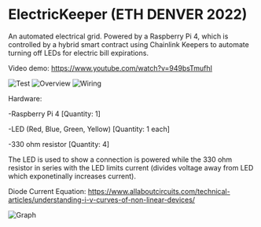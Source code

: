 # ElectricKeeper (ETH DENVER 2022)

An automated electrical grid.
Powered by a Raspberry Pi 4, which is controlled by a hybrid smart contract using Chainlink Keepers to automate turning off LEDs for electric bill expirations.

Video demo: https://www.youtube.com/watch?v=949bsTmufhI

<img src="https://github.com/MarcusWentz/ElectricKeeper/blob/main/images/animation4.gif" alt="Test"/>
<img src="https://github.com/MarcusWentz/ElectricalEthereum/blob/main/images/overview2.png" alt="Overview"/>
<img src="https://github.com/MarcusWentz/ElectricalEthereum/blob/main/images/wiring2.png" alt="Wiring"/>

Hardware: 

-Raspberry Pi 4 [Quantity: 1]

-LED (Red, Blue, Green, Yellow) [Quantity: 1 each]

-330 ohm resistor [Quantity: 4]

The LED is used to show a connection is powered while the 330 ohm resistor in series with the LED limits current (divides voltage away from LED which exponetinally increases current).

Diode Current Equation: https://www.allaboutcircuits.com/technical-articles/understanding-i-v-curves-of-non-linear-devices/

<img src="https://github.com/MarcusWentz/ElectricalEthereum/blob/main/images/diode_graph.png" alt="Graph"/>



